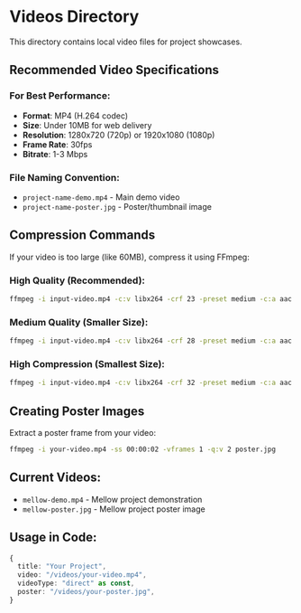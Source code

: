 # Videos Directory

This directory contains local video files for project showcases.

## Recommended Video Specifications

### For Best Performance:

- **Format**: MP4 (H.264 codec)
- **Size**: Under 10MB for web delivery
- **Resolution**: 1280x720 (720p) or 1920x1080 (1080p)
- **Frame Rate**: 30fps
- **Bitrate**: 1-3 Mbps

### File Naming Convention:

- `project-name-demo.mp4` - Main demo video
- `project-name-poster.jpg` - Poster/thumbnail image

## Compression Commands

If your video is too large (like 60MB), compress it using FFmpeg:

### High Quality (Recommended):

```bash
ffmpeg -i input-video.mp4 -c:v libx264 -crf 23 -preset medium -c:a aac -b:a 128k project-demo.mp4
```

### Medium Quality (Smaller Size):

```bash
ffmpeg -i input-video.mp4 -c:v libx264 -crf 28 -preset medium -c:a aac -b:a 96k project-demo.mp4
```

### High Compression (Smallest Size):

```bash
ffmpeg -i input-video.mp4 -c:v libx264 -crf 32 -preset medium -c:a aac -b:a 64k project-demo.mp4
```

## Creating Poster Images

Extract a poster frame from your video:

```bash
ffmpeg -i your-video.mp4 -ss 00:00:02 -vframes 1 -q:v 2 poster.jpg
```

## Current Videos:

- `mellow-demo.mp4` - Mellow project demonstration
- `mellow-poster.jpg` - Mellow project poster image

## Usage in Code:

```typescript
{
  title: "Your Project",
  video: "/videos/your-video.mp4",
  videoType: "direct" as const,
  poster: "/videos/your-poster.jpg",
}
```
